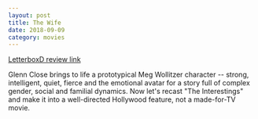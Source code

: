 ```yaml
---
layout: post
title: The Wife
date: 2018-09-09
category: movies
---
```

 
[LetterboxD review link](https://letterboxd.com/samarthbhaskar/film/the-wife-2017/)

Glenn Close brings to life a prototypical Meg Wollitzer character -- strong, intelligent, quiet, fierce and the emotional avatar for a story full of complex gender, social and familial dynamics. Now let's recast "The Interestings" and make it into a well-directed Hollywood feature, not a made-for-TV movie.